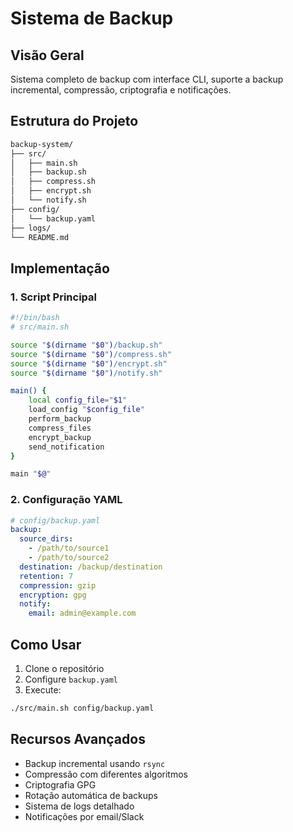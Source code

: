 # Sistema de Backup

## Visão Geral
Sistema completo de backup com interface CLI, suporte a backup incremental, compressão, criptografia e notificações.

## Estrutura do Projeto
```bash
backup-system/
├── src/
│   ├── main.sh
│   ├── backup.sh
│   ├── compress.sh
│   ├── encrypt.sh
│   └── notify.sh
├── config/
│   └── backup.yaml
├── logs/
└── README.md
```

## Implementação

### 1. Script Principal
```bash
#!/bin/bash
# src/main.sh

source "$(dirname "$0")/backup.sh"
source "$(dirname "$0")/compress.sh"
source "$(dirname "$0")/encrypt.sh"
source "$(dirname "$0")/notify.sh"

main() {
    local config_file="$1"
    load_config "$config_file"
    perform_backup
    compress_files
    encrypt_backup
    send_notification
}

main "$@"
```

### 2. Configuração YAML
```yaml
# config/backup.yaml
backup:
  source_dirs:
    - /path/to/source1
    - /path/to/source2
  destination: /backup/destination
  retention: 7
  compression: gzip
  encryption: gpg
  notify:
    email: admin@example.com
```

## Como Usar

1. Clone o repositório
2. Configure `backup.yaml`
3. Execute:
```bash
./src/main.sh config/backup.yaml
```

## Recursos Avançados

- Backup incremental usando `rsync`
- Compressão com diferentes algoritmos
- Criptografia GPG
- Rotação automática de backups
- Sistema de logs detalhado
- Notificações por email/Slack